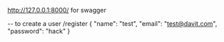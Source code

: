 http://127.0.0.1:8000/ for swagger



-- to create a user
/register
{
 "name": "test",
 "email": "test@davit.com",
 "password": "hack"
}